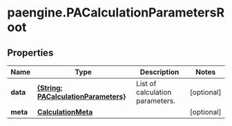# paengine.PACalculationParametersRoot

## Properties

Name | Type | Description | Notes
------------ | ------------- | ------------- | -------------
**data** | [**{String: PACalculationParameters}**](PACalculationParameters.md) | List of calculation parameters. | [optional] 
**meta** | [**CalculationMeta**](CalculationMeta.md) |  | [optional] 


